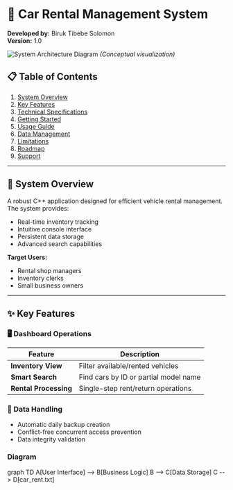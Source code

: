 # 🚗 Car Rental Management System  

**Developed by:** Biruk Tibebe Solomon  
**Version:** 1.0  

![System Architecture Diagram](https://via.placeholder.com/400x200?text=System+Flow+Diagram) *(Conceptual visualization)*  

## 📋 Table of Contents  
1. [System Overview](#-system-overview)  
2. [Key Features](#-key-features)  
3. [Technical Specifications](#-technical-specifications)  
4. [Getting Started](#-getting-started)  
5. [Usage Guide](#-usage-guide)  
6. [Data Management](#-data-management)  
7. [Limitations](#-limitations)  
8. [Roadmap](#-roadmap)  
9. [Support](#-support)  

---

## 🌟 System Overview  

A robust C++ application designed for efficient vehicle rental management. The system provides:  

- Real-time inventory tracking  
- Intuitive console interface  
- Persistent data storage  
- Advanced search capabilities  

**Target Users:**  
- Rental shop managers  
- Inventory clerks  
- Small business owners  

---

## ✨ Key Features  

### 🖥️ Dashboard Operations  
| Feature | Description |  
|---------|-------------|  
| **Inventory View** | Filter available/rented vehicles |  
| **Smart Search** | Find cars by ID or partial model name |  
| **Rental Processing** | Single-step rent/return operations |  

### 🔄 Data Handling  
- Automatic daily backup creation  
- Conflict-free concurrent access prevention  
- Data integrity validation  


### Diagram
graph TD
    A[User Interface] --> B[Business Logic]
    B --> C[Data Storage]
    C --> D[car_rent.txt]